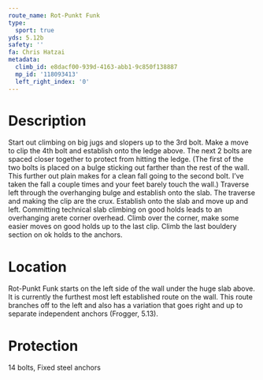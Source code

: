```yaml
---
route_name: Rot-Punkt Funk
type:
  sport: true
yds: 5.12b
safety: ''
fa: Chris Hatzai
metadata:
  climb_id: e8dacf00-939d-4163-abb1-9c850f138887
  mp_id: '118093413'
  left_right_index: '0'
---
```

# Description
Start out climbing on big jugs and slopers up to the 3rd bolt. Make a move to clip the 4th bolt and establish onto the ledge above. The next 2 bolts are spaced closer together to protect from hitting the ledge. (The first of the two bolts is placed on a bulge sticking out farther than the rest of the wall. This further out plain makes for a clean fall going to the second bolt. I’ve taken the fall a couple times and your feet barely touch the wall.) Traverse left through the overhanging bulge and establish onto the slab. The traverse and making the clip are the crux. Establish onto the slab and move up and left. Committing technical slab climbing on good holds leads to an overhanging arete corner overhead. Climb over the corner, make some easier moves on good holds up to the last clip. Climb the last bouldery section on ok holds to the anchors.

# Location
Rot-Punkt Funk starts on the left side of the wall under the huge slab above. It is currently the furthest most left established route on the wall. This route branches off to the left and also has a variation that goes right and up to separate independent anchors (Frogger, 5.13).

# Protection
14 bolts, Fixed steel anchors
